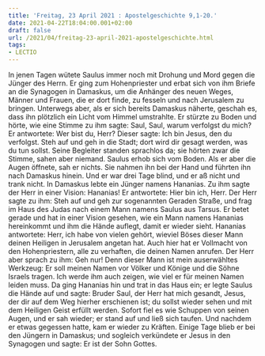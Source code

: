 ```yaml
---
title: 'Freitag, 23 April 2021 : Apostelgeschichte 9,1-20.'
date: 2021-04-22T18:04:00.001+02:00
draft: false
url: /2021/04/freitag-23-april-2021-apostelgeschichte.html
tags: 
- LECTIO
---
```


In jenen Tagen wütete Saulus immer noch mit Drohung und Mord gegen die Jünger des Herrn. Er ging zum Hohenpriester und erbat sich von ihm Briefe an die Synagogen in Damaskus, um die Anhänger des neuen Weges, Männer und Frauen, die er dort finde, zu fesseln und nach Jerusalem zu bringen. Unterwegs aber, als er sich bereits Damaskus näherte, geschah es, dass ihn plötzlich ein Licht vom Himmel umstrahlte. Er stürzte zu Boden und hörte, wie eine Stimme zu ihm sagte: Saul, Saul, warum verfolgst du mich? Er antwortete: Wer bist du, Herr? Dieser sagte: Ich bin Jesus, den du verfolgst. Steh auf und geh in die Stadt; dort wird dir gesagt werden, was du tun sollst. Seine Begleiter standen sprachlos da; sie hörten zwar die Stimme, sahen aber niemand. Saulus erhob sich vom Boden. Als er aber die Augen öffnete, sah er nichts. Sie nahmen ihn bei der Hand und führten ihn nach Damaskus hinein. Und er war drei Tage blind, und er aß nicht und trank nicht. In Damaskus lebte ein Jünger namens Hananias. Zu ihm sagte der Herr in einer Vision: Hananias! Er antwortete: Hier bin ich, Herr. Der Herr sagte zu ihm: Steh auf und geh zur sogenannten Geraden Straße, und frag im Haus des Judas nach einem Mann namens Saulus aus Tarsus. Er betet gerade und hat in einer Vision gesehen, wie ein Mann namens Hananias hereinkommt und ihm die Hände auflegt, damit er wieder sieht. Hananias antwortete: Herr, ich habe von vielen gehört, wieviel Böses dieser Mann deinen Heiligen in Jerusalem angetan hat. Auch hier hat er Vollmacht von den Hohenpriestern, alle zu verhaften, die deinen Namen anrufen. Der Herr aber sprach zu ihm: Geh nur! Denn dieser Mann ist mein auserwähltes Werkzeug: Er soll meinen Namen vor Völker und Könige und die Söhne Israels tragen. Ich werde ihm auch zeigen, wie viel er für meinen Namen leiden muss. Da ging Hananias hin und trat in das Haus ein; er legte Saulus die Hände auf und sagte: Bruder Saul, der Herr hat mich gesandt, Jesus, der dir auf dem Weg hierher erschienen ist; du sollst wieder sehen und mit dem Heiligen Geist erfüllt werden. Sofort fiel es wie Schuppen von seinen Augen, und er sah wieder; er stand auf und ließ sich taufen. Und nachdem er etwas gegessen hatte, kam er wieder zu Kräften. Einige Tage blieb er bei den Jüngern in Damaskus; und sogleich verkündete er Jesus in den Synagogen und sagte: Er ist der Sohn Gottes.